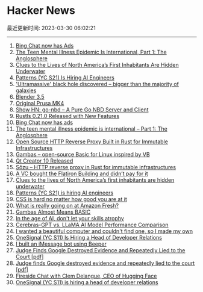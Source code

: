 # Hacker News

最近更新时间: 2023-03-30 06:02:21

--- 
1. [Bing Chat now has Ads](https://twitter.com/debarghya_das/status/1640892791923572737) 
2. [The Teen Mental Illness Epidemic Is International, Part 1: The Anglosphere](https://jonathanhaidt.substack.com/p/international-mental-illness-part-one) 
3. [Clues to the Lives of North America’s First Inhabitants Are Hidden Underwater](https://www.smithsonianmag.com/history/biggest-clues-lives-early-americans-hidden-underwater-submerged-prehistory-180981891/) 
4. [Patterns (YC S21) Is Hiring AI Engineers](http://patterns.app/) 
5. [&#x27;Ultramassive&#x27; black hole discovered – bigger than the majority of galaxies](https://www.bbc.com/news/uk-england-tyne-65109663) 
6. [Blender 3.5](https://www.blender.org/download/releases/3-5/) 
7. [Original Prusa MK4](https://www.prusa3d.com/product/original-prusa-mk4-2/) 
8. [Show HN: go-nbd – A Pure Go NBD Server and Client](https://github.com/pojntfx/go-nbd) 
9. [Rustls 0.21.0 Released with New Features](https://www.memorysafety.org/blog/rustls-new-features/) 
10. [Bing Chat now has ads](https://twitter.com/debarghya_das/status/1640892791923572737) 
11. [The teen mental illness epidemic is international – Part 1: The Anglosphere](https://jonathanhaidt.substack.com/p/international-mental-illness-part-one) 
12. [Open Source HTTP Reverse Proxy Built in Rust for Immutable Infrastructures](https://www.sozu.io/) 
13. [Gambas – open-source Basic for Linux inspired by VB](https://gambas.sourceforge.net/en/main.html) 
14. [Qt Creator 10 Released](https://www.qt.io/blog/qt-creator-10-released) 
15. [Sōzu – HTTP reverse proxy in Rust for immutable infrastructures](https://www.sozu.io/) 
16. [A VC bought the Flatiron Building and didn’t pay for it](https://hellgatenyc.com/some-guy-bought-the-flatiron-building-and-didnt-pay-for-it) 
17. [Clues to the lives of North America’s first inhabitants are hidden underwater](https://www.smithsonianmag.com/history/biggest-clues-lives-early-americans-hidden-underwater-submerged-prehistory-180981891/) 
18. [Patterns (YC S21) is hiring AI engineers](http://patterns.app/) 
19. [CSS is hard no matter how good you are at it](https://www.aha.io/engineering/articles/css-is-hard-no-matter-how-good-you-are-at-it) 
20. [What is really going on at Amazon Fresh?](https://emaggiori.com/amazon-fresh/) 
21. [Gambas Almost Means BASIC](https://gambas.sourceforge.net/en/main.html) 
22. [In the age of AI, don&#x27;t let your skills atrophy](https://www.cyberdemon.org/2023/03/29/age-of-ai-skill-atrophy.html) 
23. [Cerebras-GPT vs. LLaMA AI Model Performance Comparison](https://www.lunasec.io/docs/blog/cerebras-gpt-vs-llama-ai-model-comparison/) 
24. [I wanted a beautiful computer and couldn&#x27;t find one, so I made my own](https://www.mythic.computer/essays/origins) 
25. [OneSignal (YC S11) Is Hiring a Head of Developer Relations](https://onesignal.com/careers/4004532006) 
26. [I built an iMessage bot using Beeper](https://www.getclearspace.com/beeper) 
27. [Judge Finds Google Destroyed Evidence and Repeatedly Lied to the Court [pdf]](https://storage.courtlistener.com/recap/gov.uscourts.cand.373179/gov.uscourts.cand.373179.469.0.pdf) 
28. [Judge finds Google destroyed evidence and repeatedly lied to the court [pdf]](https://storage.courtlistener.com/recap/gov.uscourts.cand.373179/gov.uscourts.cand.373179.469.0.pdf) 
29. [Fireside Chat with Clem Delangue, CEO of Hugging Face](https://blog.eladgil.com/p/video-and-transcript-fireside-chat) 
30. [OneSignal (YC S11) is hiring a head of developer relations](https://onesignal.com/careers/4004532006) 
